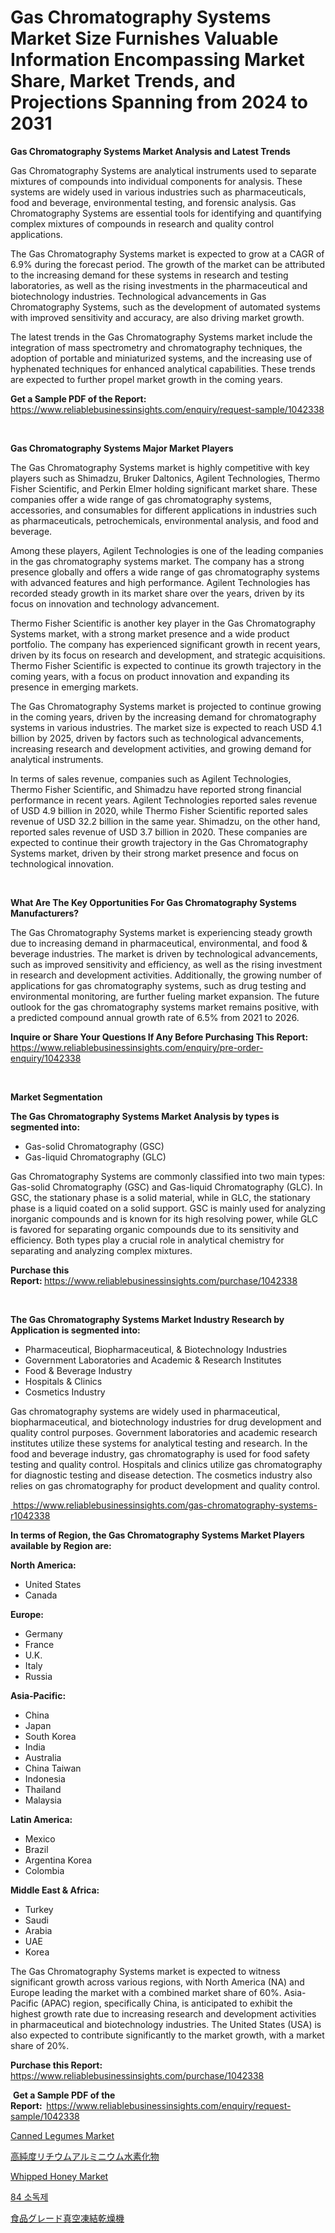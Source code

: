 <p><h1>Gas Chromatography Systems Market Size Furnishes Valuable Information Encompassing Market Share, Market Trends, and Projections Spanning from 2024 to 2031</h1></p><p><strong>Gas Chromatography Systems Market Analysis and Latest Trends</strong></p>
<p><p>Gas Chromatography Systems are analytical instruments used to separate mixtures of compounds into individual components for analysis. These systems are widely used in various industries such as pharmaceuticals, food and beverage, environmental testing, and forensic analysis. Gas Chromatography Systems are essential tools for identifying and quantifying complex mixtures of compounds in research and quality control applications.</p><p>The Gas Chromatography Systems market is expected to grow at a CAGR of 6.9% during the forecast period. The growth of the market can be attributed to the increasing demand for these systems in research and testing laboratories, as well as the rising investments in the pharmaceutical and biotechnology industries. Technological advancements in Gas Chromatography Systems, such as the development of automated systems with improved sensitivity and accuracy, are also driving market growth.</p><p>The latest trends in the Gas Chromatography Systems market include the integration of mass spectrometry and chromatography techniques, the adoption of portable and miniaturized systems, and the increasing use of hyphenated techniques for enhanced analytical capabilities. These trends are expected to further propel market growth in the coming years.</p></p>
<p><strong>Get a Sample PDF of the Report:&nbsp;</strong> <a href="https://www.reliablebusinessinsights.com/enquiry/request-sample/1042338">https://www.reliablebusinessinsights.com/enquiry/request-sample/1042338</a></p>
<p>&nbsp;</p>
<p><strong>Gas Chromatography Systems Major Market Players</strong></p>
<p><p>The Gas Chromatography Systems market is highly competitive with key players such as Shimadzu, Bruker Daltonics, Agilent Technologies, Thermo Fisher Scientific, and Perkin Elmer holding significant market share. These companies offer a wide range of gas chromatography systems, accessories, and consumables for different applications in industries such as pharmaceuticals, petrochemicals, environmental analysis, and food and beverage.</p><p>Among these players, Agilent Technologies is one of the leading companies in the gas chromatography systems market. The company has a strong presence globally and offers a wide range of gas chromatography systems with advanced features and high performance. Agilent Technologies has recorded steady growth in its market share over the years, driven by its focus on innovation and technology advancement.</p><p>Thermo Fisher Scientific is another key player in the Gas Chromatography Systems market, with a strong market presence and a wide product portfolio. The company has experienced significant growth in recent years, driven by its focus on research and development, and strategic acquisitions. Thermo Fisher Scientific is expected to continue its growth trajectory in the coming years, with a focus on product innovation and expanding its presence in emerging markets.</p><p>The Gas Chromatography Systems market is projected to continue growing in the coming years, driven by the increasing demand for chromatography systems in various industries. The market size is expected to reach USD 4.1 billion by 2025, driven by factors such as technological advancements, increasing research and development activities, and growing demand for analytical instruments.</p><p>In terms of sales revenue, companies such as Agilent Technologies, Thermo Fisher Scientific, and Shimadzu have reported strong financial performance in recent years. Agilent Technologies reported sales revenue of USD 4.9 billion in 2020, while Thermo Fisher Scientific reported sales revenue of USD 32.2 billion in the same year. Shimadzu, on the other hand, reported sales revenue of USD 3.7 billion in 2020. These companies are expected to continue their growth trajectory in the Gas Chromatography Systems market, driven by their strong market presence and focus on technological innovation.</p></p>
<p>&nbsp;</p>
<p><strong>What Are The Key Opportunities For Gas Chromatography Systems Manufacturers?</strong></p>
<p><p>The Gas Chromatography Systems market is experiencing steady growth due to increasing demand in pharmaceutical, environmental, and food & beverage industries. The market is driven by technological advancements, such as improved sensitivity and efficiency, as well as the rising investment in research and development activities. Additionally, the growing number of applications for gas chromatography systems, such as drug testing and environmental monitoring, are further fueling market expansion. The future outlook for the gas chromatography systems market remains positive, with a predicted compound annual growth rate of 6.5% from 2021 to 2026.</p></p>
<p><strong>Inquire or Share Your Questions If Any Before Purchasing This Report:</strong> <a href="https://www.reliablebusinessinsights.com/enquiry/pre-order-enquiry/1042338">https://www.reliablebusinessinsights.com/enquiry/pre-order-enquiry/1042338</a></p>
<p>&nbsp;</p>
<p><strong>Market Segmentation</strong></p>
<p><strong>The Gas Chromatography Systems Market Analysis by types is segmented into:</strong></p>
<p><ul><li>Gas-solid Chromatography (GSC)</li><li>Gas-liquid Chromatography (GLC)</li></ul></p>
<p><p>Gas Chromatography Systems are commonly classified into two main types: Gas-solid Chromatography (GSC) and Gas-liquid Chromatography (GLC). In GSC, the stationary phase is a solid material, while in GLC, the stationary phase is a liquid coated on a solid support. GSC is mainly used for analyzing inorganic compounds and is known for its high resolving power, while GLC is favored for separating organic compounds due to its sensitivity and efficiency. Both types play a crucial role in analytical chemistry for separating and analyzing complex mixtures.</p></p>
<p><strong>Purchase this Report:&nbsp;</strong><a href="https://www.reliablebusinessinsights.com/purchase/1042338">https://www.reliablebusinessinsights.com/purchase/1042338</a></p>
<p>&nbsp;</p>
<p><strong>The Gas Chromatography Systems Market Industry Research by Application is segmented into:</strong></p>
<p><ul><li>Pharmaceutical, Biopharmaceutical, & Biotechnology Industries</li><li>Government Laboratories and Academic & Research Institutes</li><li>Food & Beverage Industry</li><li>Hospitals & Clinics</li><li>Cosmetics Industry</li></ul></p>
<p><p>Gas chromatography systems are widely used in pharmaceutical, biopharmaceutical, and biotechnology industries for drug development and quality control purposes. Government laboratories and academic research institutes utilize these systems for analytical testing and research. In the food and beverage industry, gas chromatography is used for food safety testing and quality control. Hospitals and clinics utilize gas chromatography for diagnostic testing and disease detection. The cosmetics industry also relies on gas chromatography for product development and quality control.</p></p>
<p><a href="https://www.reliablebusinessinsights.com/gas-chromatography-systems-r1042338">&nbsp;https://www.reliablebusinessinsights.com/gas-chromatography-systems-r1042338</a></p>
<p><strong>In terms of Region, the Gas Chromatography Systems Market Players available by Region are:</strong></p>
<p>
    <p> <strong> North America: </strong>
        <ul>
            <li>United States</li>
            <li>Canada</li>
        </ul>
        </p> 
    <p> <strong> Europe: </strong>
        <ul>
            <li>Germany</li>
            <li>France</li>
            <li>U.K.</li>
            <li>Italy</li>
            <li>Russia</li>
        </ul>
        </p> 
    <p> <strong> Asia-Pacific: </strong>
        <ul>
            <li>China</li>
            <li>Japan</li>
            <li>South Korea</li>
            <li>India</li>
            <li>Australia</li>
            <li>China Taiwan</li>
            <li>Indonesia</li>
            <li>Thailand</li>
            <li>Malaysia</li>
        </ul>
        </p> 
    <p> <strong> Latin America: </strong>
        <ul>
            <li>Mexico</li>
            <li>Brazil</li>
            <li>Argentina Korea</li>
            <li>Colombia</li>
        </ul>
        </p> 
    <p> <strong> Middle East & Africa: </strong>
        <ul>
            <li>Turkey</li>
            <li>Saudi</li>
            <li>Arabia</li>
            <li>UAE</li>
            <li>Korea</li>
        </ul>
    </p>
    </p>
<p><p>The Gas Chromatography Systems market is expected to witness significant growth across various regions, with North America (NA) and Europe leading the market with a combined market share of 60%. Asia-Pacific (APAC) region, specifically China, is anticipated to exhibit the highest growth rate due to increasing research and development activities in pharmaceutical and biotechnology industries. The United States (USA) is also expected to contribute significantly to the market growth, with a market share of 20%.</p></p>
<p><strong>Purchase this Report: </strong><a href="https://www.reliablebusinessinsights.com/purchase/1042338">https://www.reliablebusinessinsights.com/purchase/1042338</a></p>
<p>&nbsp;<strong>Get a Sample PDF of the Report:&nbsp;&nbsp;</strong><a href="https://www.reliablebusinessinsights.com/enquiry/request-sample/1042338">https://www.reliablebusinessinsights.com/enquiry/request-sample/1042338</a></p>
<p><strong></strong></p>
<p><p><a href="https://github.com/brendafegmorris532/Market-Research-Report-List-1/blob/main/canned-legumes-market.md">Canned Legumes Market</a></p><p><a href="https://github.com/oqoeusbvpadwjs08/Market-Research-Report-List-2/blob/main/8804212153236.md">高純度リチウムアルミニウム水素化物</a></p><p><a href="https://github.com/zkngisync/Market-Research-Report-List-1/blob/main/whipped-honey-market.md">Whipped Honey Market</a></p><p><a href="https://github.com/konokaryan/Market-Research-Report-List-1/blob/main/4256000163676.md">84 소독제</a></p><p><a href="https://github.com/KaliMetz2023/Market-Research-Report-List-1/blob/main/3529348153235.md">食品グレード真空凍結乾燥機</a></p></p>